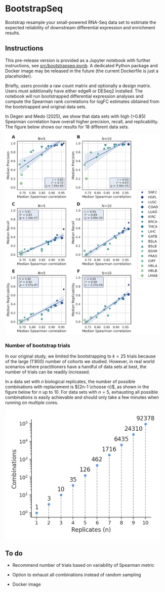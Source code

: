 # BootstrapSeq

Bootstrap resample your small-powered RNA-Seq data set to estimate the expected reliability of downstream differential expression and enrichment results.

## Instructions

This pre-release version is provided as a Jupyter notebook with further instructions, see [src/bootstrapseq.ipynb](./src/bootstrapseq.ipynb). A dedicated Python package and Docker image may be released in the future (the current Dockerfile is just a placeholder).

Briefly, users provide a raw count matrix and optionally a design matrix. Users must additionally have either edgeR or DESeq2 installed. The notebook will run bootstrapped differential expression analyses and compute the Spearman rank correlations for logFC estimates obtained from the bootstrapped and original data sets.

In Degen and Medo (2025), we show that data sets with high (>0.85) Spearman correlation have overall higher precision, recall, and replicability. The figure below shows our results for 18 different data sets.

![Fig. 5 from Degen and Medo 2025](./assets/Fig5.png)

### Number of bootstrap trials

In our original study, we limited the bootstrapping to $k=25$ trials because of the large (1'800) number of cohorts we studied. However, in real world scenarios where practitioners have a handful of data sets at best, the number of trials can be readily increased.

In a data set with $n$ biological replicates, the number of possible combinations with replacement is ${2n-1 \choose n}$, as shown in the figure below for $n$ up to 10. For data sets with $n=5$, exhausting all possible combinations is easily achievable and should only take a few minutes when running on multiple cores.

![Combinations vs replicates](./assets/trials.png)

## To do

- Recommend number of trials based on variability of Spearman metric

- Option to exhaust all combinations instead of random sampling

- Docker image
